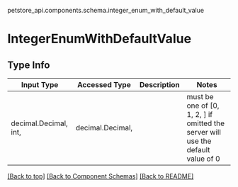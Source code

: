 <a name="top"></a>
petstore_api.components.schema.integer_enum_with_default_value
# IntegerEnumWithDefaultValue

## Type Info
Input Type | Accessed Type | Description | Notes
------------ | ------------- | ------------- | -------------
decimal.Decimal, int,  | decimal.Decimal,  |  | must be one of [0, 1, 2, ] if omitted the server will use the default value of 0

[[Back to top]](#top) [[Back to Component Schemas]](../../../README.md#Component-Schemas) [[Back to README]](../../../README.md)
